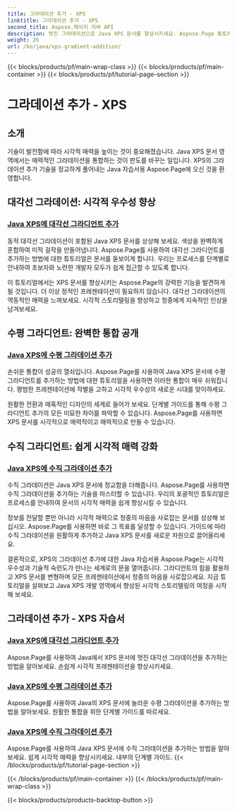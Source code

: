 ```yaml
---
title: 그라데이션 추가 - XPS
linktitle: 그라데이션 추가 - XPS
second_title: Aspose.페이지 자바 API
description: 멋진 그라데이션으로 Java XPS 문서를 향상시키세요. Aspose.Page 튜토리얼을 사용하여 대각선, 수평 및 수직 그라데이션을 쉽게 추가하는 방법을 알아보세요.
weight: 26
url: /ko/java/xps-gradient-addition/
---
```


{{< blocks/products/pf/main-wrap-class >}}
{{< blocks/products/pf/main-container >}}
{{< blocks/products/pf/tutorial-page-section >}}

# 그라데이션 추가 - XPS

## 소개

기술이 발전함에 따라 시각적 매력을 높이는 것이 중요해졌습니다. Java XPS 문서 영역에서는 매력적인 그라데이션을 통합하는 것이 판도를 바꾸는 일입니다. XPS의 그라데이션 추가 기술을 정교하게 풀어내는 Java 자습서용 Aspose.Page에 오신 것을 환영합니다.

## 대각선 그라데이션: 시각적 우수성 향상
### [Java XPS에 대각선 그라디언트 추가](./diagonal/)

동적 대각선 그라데이션이 포함된 Java XPS 문서를 상상해 보세요. 색상을 완벽하게 혼합하여 미적 걸작을 만들어냅니다. Aspose.Page를 사용하여 대각선 그라디언트를 추가하는 방법에 대한 튜토리얼은 문서를 돋보이게 합니다. 우리는 프로세스를 단계별로 안내하여 초보자와 노련한 개발자 모두가 쉽게 접근할 수 있도록 합니다.

이 튜토리얼에서는 XPS 문서를 향상시키는 Aspose.Page의 강력한 기능을 발견하게 될 것입니다. 더 이상 정적인 프레젠테이션이 필요하지 않습니다. 대각선 그라데이션의 역동적인 매력을 느껴보세요. 시각적 스토리텔링을 향상하고 청중에게 지속적인 인상을 남겨보세요.

## 수평 그라디언트: 완벽한 통합 공개
### [Java XPS에 수평 그라데이션 추가](./horizontal/)

손쉬운 통합이 성공의 열쇠입니다. Aspose.Page를 사용하여 Java XPS 문서에 수평 그라디언트를 추가하는 방법에 대한 튜토리얼을 사용하면 이러한 통합이 매우 쉬워집니다. 평범한 프레젠테이션에 작별을 고하고 시각적 우수성의 새로운 시대를 맞이하세요.

원활한 전환과 매혹적인 디자인의 세계로 들어가 보세요. 단계별 가이드를 통해 수평 그라디언트 추가의 모든 미묘한 차이를 파악할 수 있습니다. Aspose.Page를 사용하면 XPS 문서를 시각적으로 매력적이고 매력적으로 만들 수 있습니다.

## 수직 그라디언트: 쉽게 시각적 매력 강화
### [Java XPS에 수직 그라데이션 추가](./vertical/)

수직 그라데이션은 Java XPS 문서에 정교함을 더해줍니다. Aspose.Page를 사용하면 수직 그라데이션을 추가하는 기술을 마스터할 수 있습니다. 우리의 포괄적인 튜토리얼은 프로세스를 안내하여 문서의 시각적 매력을 쉽게 향상시킬 수 있습니다.

정보를 전달할 뿐만 아니라 시각적 매력으로 청중의 마음을 사로잡는 문서를 상상해 보십시오. Aspose.Page를 사용하면 바로 그 목표를 달성할 수 있습니다. 가이드에 따라 수직 그라데이션을 원활하게 추가하고 Java XPS 문서를 새로운 차원으로 끌어올리세요.

결론적으로, XPS의 그라데이션 추가에 대한 Java 자습서용 Aspose.Page는 시각적 우수성과 기술적 숙련도가 만나는 세계로의 문을 열어줍니다. 그라디언트의 힘을 활용하고 XPS 문서를 변형하며 모든 프레젠테이션에서 청중의 마음을 사로잡으세요. 지금 튜토리얼을 살펴보고 Java XPS 개발 영역에서 향상된 시각적 스토리텔링의 여정을 시작해 보세요.
## 그라데이션 추가 - XPS 자습서
### [Java XPS에 대각선 그라디언트 추가](./diagonal/)
Aspose.Page를 사용하여 Java에서 XPS 문서에 멋진 대각선 그라데이션을 추가하는 방법을 알아보세요. 손쉽게 시각적 프레젠테이션을 향상시키세요.
### [Java XPS에 수평 그라데이션 추가](./horizontal/)
Aspose.Page를 사용하여 Java의 XPS 문서에 놀라운 수평 그라데이션을 추가하는 방법을 알아보세요. 원활한 통합을 위한 단계별 가이드를 따르세요.
### [Java XPS에 수직 그라데이션 추가](./vertical/)
Aspose.Page를 사용하여 Java XPS 문서에 수직 그라데이션을 추가하는 방법을 알아보세요. 쉽게 시각적 매력을 향상시키세요. 내부의 단계별 가이드.
{{< /blocks/products/pf/tutorial-page-section >}}

{{< /blocks/products/pf/main-container >}}
{{< /blocks/products/pf/main-wrap-class >}}

{{< blocks/products/products-backtop-button >}}
